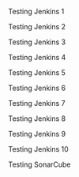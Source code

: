 Testing Jenkins 1

Testing Jenkins 2

Testing Jenkins 3

Testing Jenkins 4

Testing Jenkins 5

Testing Jenkins 6

Testing Jenkins 7

Testing Jenkins 8

Testing Jenkins 9

Testing Jenkins 10

Testing SonarCube
